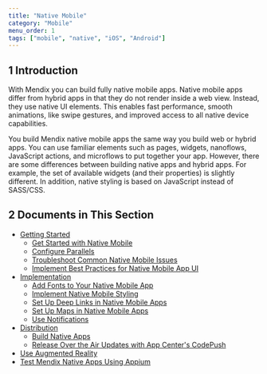 ```yaml
---
title: "Native Mobile"
category: "Mobile"
menu_order: 1
tags: ["mobile", "native", "iOS", "Android"]
---
```


## 1 Introduction

With Mendix you can build fully native mobile apps. Native mobile apps differ from hybrid apps in that they do not render inside a web view. Instead, they use native UI elements. This enables fast performance, smooth animations, like swipe gestures, and improved access to all native device capabilities.

You build Mendix native mobile apps the same way you build web or hybrid apps. You can use familiar elements such as pages, widgets, nanoflows, JavaScript actions, and microflows to put together your app. However, there are some differences between building native apps and hybrid apps. For example, the set of available widgets (and their properties) is slightly different. In addition, native styling is based on JavaScript instead of SASS/CSS. 

## 2 Documents in This Section

* [Getting Started](get-started)
	* [Get Started with Native Mobile](getting-started-with-native-mobile)
	* [Configure Parallels](using-mendix-studio-pro-on-a-mac)
	* [Troubleshoot Common Native Mobile Issues](common-issues)
	* [Implement Best Practices for Native Mobile App UI](ui-best-practices)
* [Implementation](implementation)
	* [Add Fonts to Your Native Mobile App](native-custom-fonts)
	* [Implement Native Mobile Styling](native-styling)
	* [Set Up Deep Links in Native Mobile Apps](native-deep-link)
	* [Set Up Maps in Native Mobile Apps](how-to-maps)
	* [Use Notifications](notifications)
* [Distribution](distribution)
	* [Build Native Apps](build-native-apps)
	* [Release Over the Air Updates with App Center's CodePush](how-to-ota-appcenter)
* [Use Augmented Reality](ar-parent)
* [Test Mendix Native Apps Using Appium](testing-mendix-native-apps-using-appium)

